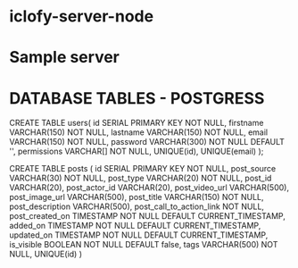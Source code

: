 # iclofy-server-node
# Sample server

# DATABASE TABLES - POSTGRESS

CREATE TABLE users(
    id SERIAL PRIMARY KEY NOT NULL,
    firstname VARCHAR(150) NOT NULL,
    lastname VARCHAR(150) NOT NULL,
    email VARCHAR(150) NOT NULL,
    password VARCHAR(300) NOT NULL DEFAULT '',
    permissions VARCHAR[] NOT NULL,
    UNIQUE(id),
    UNIQUE(email)
);

CREATE TABLE posts (
    id SERIAL PRIMARY KEY NOT NULL,
    post_source VARCHAR(30) NOT NULL,
    post_type VARCHAR(20) NOT NULL,
    post_id VARCHAR(20),
    post_actor_id VARCHAR(20),
    post_video_url VARCHAR(500),
    post_image_url VARCHAR(500),
    post_title VARCHAR(150) NOT NULL,
    post_description VARCHAR(500),
    post_call_to_action_link NOT NULL,
    post_created_on TIMESTAMP NOT NULL DEFAULT CURRENT_TIMESTAMP,
    added_on TIMESTAMP NOT NULL DEFAULT CURRENT_TIMESTAMP,
    updated_on TIMESTAMP NOT NULL DEFAULT CURRENT_TIMESTAMP,
    is_visible BOOLEAN NOT NULL DEFAULT false,
    tags VARCHAR(500) NOT NULL,
    UNIQUE(id)
)